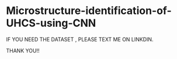 # Microstructure-identification-of-UHCS-using-CNN

IF YOU NEED THE DATASET , PLEASE TEXT ME ON LINKDIN.

THANK YOU!!
